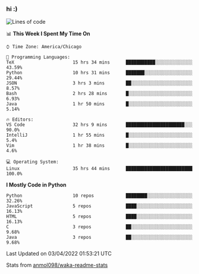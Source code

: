 ### hi :)

<!--START_SECTION:waka-->
![Lines of code](https://img.shields.io/badge/From%20Hello%20World%20I%27ve%20Written-505%20Thousand%20lines%20of%20code-blue)

📊 **This Week I Spent My Time On** 

```text
⌚︎ Time Zone: America/Chicago

💬 Programming Languages: 
TeX                      15 hrs 34 mins      ███████████░░░░░░░░░░░░░░   43.59% 
Python                   10 hrs 31 mins      ███████░░░░░░░░░░░░░░░░░░   29.44% 
JSON                     3 hrs 3 mins        ██░░░░░░░░░░░░░░░░░░░░░░░   8.57% 
Bash                     2 hrs 28 mins       █░░░░░░░░░░░░░░░░░░░░░░░░   6.93% 
Java                     1 hr 50 mins        █░░░░░░░░░░░░░░░░░░░░░░░░   5.14%

🔥 Editors: 
VS Code                  32 hrs 9 mins       ██████████████████████░░░   90.0% 
IntelliJ                 1 hr 55 mins        █░░░░░░░░░░░░░░░░░░░░░░░░   5.4% 
Vim                      1 hr 38 mins        █░░░░░░░░░░░░░░░░░░░░░░░░   4.6%

💻 Operating System: 
Linux                    35 hrs 44 mins      █████████████████████████   100.0%

```

**I Mostly Code in Python** 

```text
Python                   10 repos            ████████░░░░░░░░░░░░░░░░░   32.26% 
JavaScript               5 repos             ████░░░░░░░░░░░░░░░░░░░░░   16.13% 
HTML                     5 repos             ████░░░░░░░░░░░░░░░░░░░░░   16.13% 
C                        3 repos             ██░░░░░░░░░░░░░░░░░░░░░░░   9.68% 
Java                     3 repos             ██░░░░░░░░░░░░░░░░░░░░░░░   9.68%

```



 Last Updated on 03/04/2022 01:53:21 UTC
<!--END_SECTION:waka-->

Stats from [anmol098/waka-readme-stats](https://github.com/anmol098/waka-readme-stats)